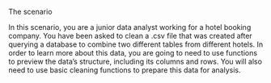 The scenario


In this scenario, you are a junior data analyst working for a hotel booking company. You have been asked to
clean a .csv file that was created after querying a database to combine two different tables from different
hotels. In order to learn more about this data, you are going to need to use functions to preview the data’s
structure, including its columns and rows. You will also need to use basic cleaning functions to prepare this
data for analysis.
